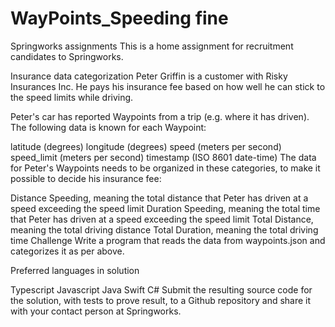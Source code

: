 # WayPoints_Speeding fine
Springworks assignments
This is a home assignment for recruitment candidates to Springworks.

Insurance data categorization
Peter Griffin is a customer with Risky Insurances Inc. He pays his insurance fee based on how well he can stick to the speed limits while driving.

Peter's car has reported Waypoints from a trip (e.g. where it has driven). The following data is known for each Waypoint:

latitude (degrees)
longitude (degrees)
speed (meters per second)
speed_limit (meters per second)
timestamp (ISO 8601 date-time)
The data for Peter's Waypoints needs to be organized in these categories, to make it possible to decide his insurance fee:

Distance Speeding, meaning the total distance that Peter has driven at a speed exceeding the speed limit
Duration Speeding, meaning the total time that Peter has driven at a speed exceeding the speed limit
Total Distance, meaning the total driving distance
Total Duration, meaning the total driving time
Challenge
Write a program that reads the data from waypoints.json and categorizes it as per above.

Preferred languages in solution

Typescript
Javascript
Java
Swift
C#
Submit the resulting source code for the solution, with tests to prove result, to a Github repository and share it with your contact person at Springworks.
